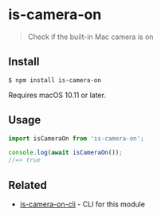 # is-camera-on

> Check if the built-in Mac camera is on

## Install

```
$ npm install is-camera-on
```

Requires macOS 10.11 or later.

## Usage

```js
import isCameraOn from 'is-camera-on';

console.log(await isCameraOn());
//=> true
```

## Related

- [is-camera-on-cli](https://github.com/sindresorhus/is-camera-on-cli) - CLI for this module
